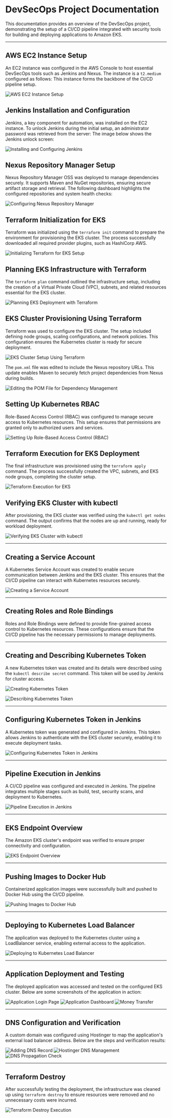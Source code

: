 # DevSecOps Project Documentation

This documentation provides an overview of the DevSecOps project, demonstrating the setup of a CI/CD pipeline integrated with security tools for building and deploying applications to Amazon EKS.

---

## AWS EC2 Instance Setup

An EC2 instance was configured in the AWS Console to host essential DevSecOps tools such as Jenkins and Nexus. The instance is a `t2.medium` configured as follows:
This instance forms the backbone of the CI/CD pipeline setup.

![AWS EC2 Instance Setup](images/1-aws-setup-instances.png)


## Jenkins Installation and Configuration

Jenkins, a key component for automation, was installed on the EC2 instance. To unlock Jenkins during the initial setup, an administrator password was retrieved from the server:
The image below shows the Jenkins unlock screen:

![Installing and Configuring Jenkins](images/2-install-jenkins.png)


## Nexus Repository Manager Setup

Nexus Repository Manager OSS was deployed to manage dependencies securely. It supports Maven and NuGet repositories, ensuring secure artifact storage and retrieval. The following dashboard highlights the configured repositories and system health checks:

![Configuring Nexus Repository Manager](images/3-configure-nexus.png)

## Terraform Initialization for EKS

Terraform was initialized using the `terraform init` command to prepare the environment for provisioning the EKS cluster. The process successfully downloaded all required provider plugins, such as HashiCorp AWS.

![Initializing Terraform for EKS Setup](images/4-terraform-init-EKS.png)

## Planning EKS Infrastructure with Terraform

The `terraform plan` command outlined the infrastructure setup, including the creation of a Virtual Private Cloud (VPC), subnets, and related resources essential for the EKS cluster.

![Planning EKS Deployment with Terraform](images/5-terraform-plan.png)

## EKS Cluster Provisioning Using Terraform

Terraform was used to configure the EKS cluster. The setup included defining node groups, scaling configurations, and network policies. This configuration ensures the Kubernetes cluster is ready for secure deployment.

![EKS Cluster Setup Using Terraform](images/6-eks-setup-with-terraform.png)


The `pom.xml` file was edited to include the Nexus repository URLs. This update enables Maven to securely fetch project dependencies from Nexus during builds.

![Editing the POM File for Dependency Management](images/8-edit-pom-xml.png)

## Setting Up Kubernetes RBAC

Role-Based Access Control (RBAC) was configured to manage secure access to Kubernetes resources. This setup ensures that permissions are granted only to authorized users and services.

![Setting Up Role-Based Access Control (RBAC)](images/8-setup-RBAC.png)

## Terraform Execution for EKS Deployment

The final infrastructure was provisioned using the `terraform apply` command. The process successfully created the VPC, subnets, and EKS node groups, completing the cluster setup.

![Terraform Execution for EKS](images/9-terraform-eks.png)

## Verifying EKS Cluster with kubectl

After provisioning, the EKS cluster was verified using the `kubectl get nodes` command. The output confirms that the nodes are up and running, ready for workload deployment.

![Verifying EKS Cluster with kubectl](images/10-kubectl-get-nodes-working.png)

---

## Creating a Service Account

A Kubernetes Service Account was created to enable secure communication between Jenkins and the EKS cluster. This ensures that the CI/CD pipeline can interact with Kubernetes resources securely.

![Creating a Service Account](images/11-create-a-service-account.png)

---

## Creating Roles and Role Bindings

Roles and Role Bindings were defined to provide fine-grained access control to Kubernetes resources. These configurations ensure that the CI/CD pipeline has the necessary permissions to manage deployments.

---

## Creating and Describing Kubernetes Token

A new Kubernetes token was created and its details were described using the `kubectl describe secret` command. This token will be used by Jenkins for cluster access.

![Creating Kubernetes Token](images/13-create-a-token.png)

![Describing Kubernetes Token](images/14-describe-token.png)

---

## Configuring Kubernetes Token in Jenkins

A Kubernetes token was generated and configured in Jenkins. This token allows Jenkins to authenticate with the EKS cluster securely, enabling it to execute deployment tasks.

![Configuring Kubernetes Token in Jenkins](images/13-configure-k8-token.png)

---

## Pipeline Execution in Jenkins

A CI/CD pipeline was configured and executed in Jenkins. The pipeline integrates multiple stages such as build, test, security scans, and deployment to Kubernetes.

![Pipeline Execution in Jenkins](images/14-done-pipeline.png)

---

## EKS Endpoint Overview

The Amazon EKS cluster's endpoint was verified to ensure proper connectivity and configuration.

![EKS Endpoint Overview](images/14-eks-endpoint.png)

---

## Pushing Images to Docker Hub

Containerized application images were successfully built and pushed to Docker Hub using the CI/CD pipeline.

![Pushing Images to Docker Hub](images/14-publish-to-docker-hub.png)

---

## Deploying to Kubernetes Load Balancer

The application was deployed to the Kubernetes cluster using a LoadBalancer service, enabling external access to the application.

![Deploying to Kubernetes Load Balancer](images/15-DOne-deploy-k8-lb.png)

---
## Application Deployment and Testing

The deployed application was accessed and tested on the configured EKS cluster. Below are some screenshots of the application in action:

![Application Login Page](images/16-test-website.png)
![Application Dashboard](images/19-deposit-money.png)
![Money Transfer](images/20-withddraw-money.png)


---

## DNS Configuration and Verification

A custom domain was configured using Hostinger to map the application's external load balancer address. Below are the steps and verification results:

![Adding DNS Record](images/22-add-dns-record-CNAME.png)
![Hostinger DNS Management](images/23-hostinger.png)
![DNS Propagation Check](images/24-DNS-CHECKED.png)

---

## Terraform Destroy

After successfully testing the deployment, the infrastructure was cleaned up using `terraform destroy` to ensure resources were removed and no unnecessary costs were incurred.

![Terraform Destroy Execution](images/27-terraform-destory.png)